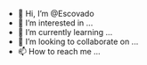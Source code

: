 - 👋 Hi, I’m @Escovado
- 👀 I’m interested in ...
- 🌱 I’m currently learning ...
- 💞️ I’m looking to collaborate on ...
- 📫 How to reach me ...

<!---
Escovado/Escovado is a ✨ special ✨ repository because its `README.md` (this file) appears on your GitHub profile.
You can click the Preview link to take a look at your changes.
--->

